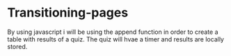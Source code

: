 # Transitioning-pages
By using javascript i will be using the append function in order to create a table with results of a quiz. The quiz will hvae a timer and results are locally stored.
